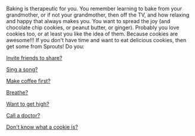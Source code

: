 Baking is therapeutic for you.  You remember
learning to bake from your grandmother, or if not your
grandmother, then off the TV, and how
relaxing and happy that always makes you.  You
want to spread the joy (and chocolate chip cookies, or peanut butter, or 
ginger).
Probably you love cookies too, or at least you like the idea of them.
Because cookies are awesome!!!
If you don't have time and want to eat delicious cookies, then get some from Sprouts!
Do you:

[Invite friends to share?](../invite-friends/friends.md)

[Sing a song?](../sing-song/sing.md)

[Make coffee first?](../coffee/coffee.md)

[Breathe?](../yoga/breathe/breathe.md)

[Want to get high?](../weed/weed.md)

[Call a doctor?](../call-a-doctor/doctor.md)

[Don't know what a cookie is?](https://en.wikipedia.org/wiki/Chocolate_chip_cookie)

